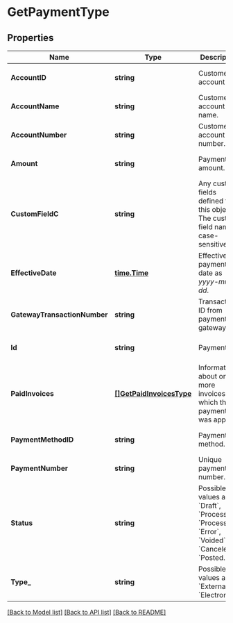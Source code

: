 # GetPaymentType

## Properties
Name | Type | Description | Notes
------------ | ------------- | ------------- | -------------
**AccountID** | **string** | Customer account ID.  | [optional] [default to null]
**AccountName** | **string** | Customer account name.  | [optional] [default to null]
**AccountNumber** | **string** | Customer account number.  | [optional] [default to null]
**Amount** | **string** | Payment amount.  | [optional] [default to null]
**CustomFieldC** | **string** | Any custom fields defined for this object. The custom field name is case-sensitive.  | [optional] [default to null]
**EffectiveDate** | [**time.Time**](time.Time.md) | Effective payment date as _yyyy-mm-dd_.  | [optional] [default to null]
**GatewayTransactionNumber** | **string** | Transaction ID from payment gateway.  | [optional] [default to null]
**Id** | **string** | PaymentID.  | [optional] [default to null]
**PaidInvoices** | [**[]GetPaidInvoicesType**](GETPaidInvoicesType.md) | Information about one or more invoices to which this payment was applied:  | [optional] [default to null]
**PaymentMethodID** | **string** | Payment method.  | [optional] [default to null]
**PaymentNumber** | **string** | Unique payment number.  | [optional] [default to null]
**Status** | **string** | Possible values are: &#x60;Draft&#x60;, &#x60;Processing&#x60;, &#x60;Processed&#x60;, &#x60;Error&#x60;, &#x60;Voided&#x60;, &#x60;Canceled&#x60;, &#x60;Posted.  | [optional] [default to null]
**Type_** | **string** | Possible values are: &#x60;External&#x60;, &#x60;Electronic&#x60;.  | [optional] [default to null]

[[Back to Model list]](../README.md#documentation-for-models) [[Back to API list]](../README.md#documentation-for-api-endpoints) [[Back to README]](../README.md)


